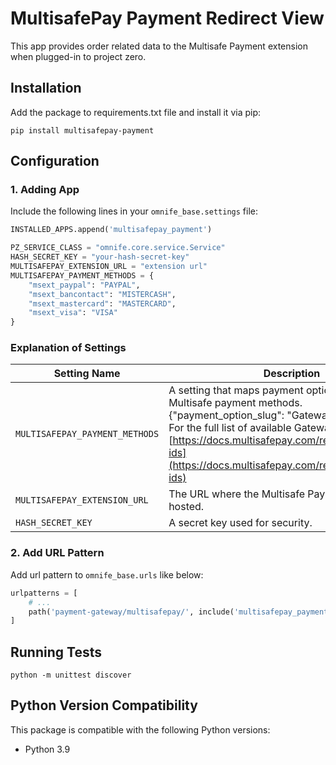 # MultisafePay Payment Redirect View

This app provides order related data to the Multisafe Payment extension when plugged-in to project zero.

## Installation

Add the package to requirements.txt file and install it via pip:

    pip install multisafepay-payment

## Configuration

### 1. Adding App
Include the following lines in your `omnife_base.settings` file:

```python
INSTALLED_APPS.append('multisafepay_payment')

PZ_SERVICE_CLASS = "omnife.core.service.Service"
HASH_SECRET_KEY = "your-hash-secret-key"
MULTISAFEPAY_EXTENSION_URL = "extension url"
MULTISAFEPAY_PAYMENT_METHODS = {
    "msext_paypal": "PAYPAL",
    "msext_bancontact": "MISTERCASH",
    "msext_mastercard": "MASTERCARD",
    "msext_visa": "VISA"
} 
```

### Explanation of Settings

| Setting Name                   | Description                                                                                                                                                                                                                                                                          |
|--------------------------------|--------------------------------------------------------------------------------------------------------------------------------------------------------------------------------------------------------------------------------------------------------------------------------------|
| `MULTISAFEPAY_PAYMENT_METHODS` | A setting that maps payment option slugs to Multisafe payment methods. <br/> {"payment_option_slug": "Gateway ID"}<br/>For the full list of available Gateway IDs, visit: [https://docs.multisafepay.com/reference/gateway-ids](https://docs.multisafepay.com/reference/gateway-ids) |
| `MULTISAFEPAY_EXTENSION_URL`   | The URL where the Multisafe Payment extension is hosted.                                                                                                                                                                                                                             |
| `HASH_SECRET_KEY`              | A secret key used for security.                                                                                                                                                                                                                                                      |



### 2. Add URL Pattern
Add url pattern to `omnife_base.urls` like below:
```python
urlpatterns = [
    # ...
    path('payment-gateway/multisafepay/', include('multisafepay_payment.urls')),
]
```

## Running Tests

    python -m unittest discover

## Python Version Compatibility

This package is compatible with the following Python versions:
  - Python 3.9
